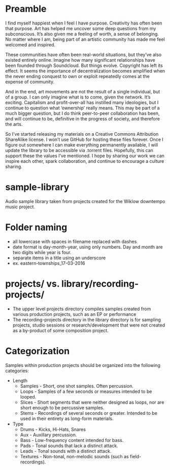 # Preamble
I find myself happiest when I feel I have purpose. Creativity has often been that purpose. Art has helped me uncover some deep questions from my subconscious. It’s also given me a feeling of worth, a sense of belonging. No matter where I am, being part of an artistic community has made me feel welcomed and inspired.

These communities have often been real-world situations, but they’ve also existed entirely online. Imagine how many significant relationships have been founded through Soundcloud. But things evolve. Copyright has left its effect. It seems the importance of decentralization becomes amplified when the never ending conquest to own or exploit repeatedly comes at the expense of community.

And in the end, art movements are not the result of a single individual, but of a group. I can only imagine what is to come, given the network. It’s exciting. Capitalism and profit-over-all has instilled many ideologies, but I continue to question what ‘ownership’ really means. This may be part of a much bigger question, but I do think peer-to-peer collaboration has been, and will continue to be, definitive in the progress of society, and therefore the arts.

So I’ve started releasing my materials on a Creative Commons Attribution ShareAlike license. I won’t use GitHub for hosting these files forever. Once I figure out somewhere I can make everything permanently available, I will update the library to be accessible via .torrent files. Hopefully, this can support these the values I’ve mentioned. I hope by sharing our work we can inspire each other, spark collaboration, and continue to encourage a culture sharing.

# sample-library
Audio sample library taken from projects created for the Wiklow downtempo music project.

# Folder naming
- all lowercase with spaces in filename replaced with dashes
- date format is day-month-year, using only numbers. Day and month are two digits while year is four.
- separate items in a title using an underscore
- ex. eastern-townships_17-03-2016

# projects/ vs. library/recording-projects/
- The upper level projects directory compiles samples created from various production projects, such as an EP or performance
- The recording-projects directory in the library directory is for sampling projects, studio sessions or research/development that were not created as a by-product of some composition project.

# Categorization
Samples within production projects should be organized into the following categories:
- Length
	- Samples	- Short, one shot samples. Often percussion.
	- Loops		- Samples of a few seconds or measures intended to be looped.
	- Slices	- Short segments that were neither designed as loops, nor are short enough to be percussive samples.
	- Stems		- Recordings of several seconds or greater. Intended to be used in their entirety as long-form materials.
- Type
	- Drums		- Kicks, Hi-Hats, Snares
	- Aux		- Auxillary percussion.
	- Bass		- Low-frequency content intended for bass.
	- Pads		- Tonal sounds that lack a distinct attack.
	- Leads		- Tonal sounds with a distinct attack.
	- Textures	- Non-tonal, non-melodic sounds (such as field-recordings).
